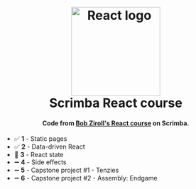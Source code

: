 <h1 align="center">
  <br>
  <img src="https://upload.wikimedia.org/wikipedia/commons/3/30/React_Logo_SVG.svg" alt="React logo" width="200">
  <br>
  Scrimba React course
  <br>
</h1>

<h4 align="center">Code from <a href="https://scrimba.com/learn-react-c0e">Bob Ziroll's React course</a> on Scrimba.</h4>

- ✅ **1** - Static pages
- ✅ **2** - Data-driven React
- 🔄 **3** - React state
- ➖ **4** - Side effects
- ➖ **5** - Capstone project #1 - Tenzies
- ➖ **6** - Capstone project #2 - Assembly: Endgame
